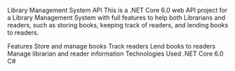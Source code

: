 Library Management System API
This is a .NET Core 6.0 web API project for a Library Management System with full features to help both Librarians and readers, such as storing books, keeping track of readers, and lending books to readers.

Features
Store and manage books
Track readers
Lend books to readers
Manage librarian and reader information
Technologies Used
.NET Core 6.0
C#
